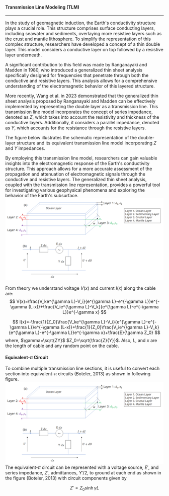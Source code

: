 <!-- 
Author(s): Shibaji Chakraborty, Xueling Shi

Disclaimer:
SCUBAS is under the MIT license found in the root directory LICENSE.md 
Everyone is permitted to copy and distribute verbatim copies of this license 
document.

This version of the MIT Public License incorporates the terms
and conditions of MIT General Public License.
-->
#### Transmission Line Modeling (TLM)
---

In the study of geomagnetic induction, the Earth's conductivity structure plays a crucial role. This structure comprises surface conducting layers, including seawater and sediments, overlaying more resistive layers such as the crust and mantle lithosphere. To simplify the representation of this complex structure, researchers have developed a concept of a thin double layer. This model considers a conductive layer on top followed by a resistive layer underneath.

A significant contribution to this field was made by Ranganayaki and Madden in 1980, who introduced a generalized thin sheet analysis specifically designed for frequencies that penetrate through both the conductive and resistive layers. This analysis allows for a comprehensive understanding of the electromagnetic behavior of this layered structure.

More recently, Wang et al. in 2023 demonstrated that the generalized thin sheet analysis proposed by Ranganayaki and Madden can be effectively implemented by representing the double layer as a transmission line. This transmission line model incorporates the concept of series impedance, denoted as $Z$, which takes into account the resistivity and thickness of the conductive layers. Additionally, it considers a parallel impedance, denoted as $Y$, which accounts for the resistance through the resistive layers.

The figure below illustrates the schematic representation of the double-layer structure and its equivalent transmission line model incorporating $Z$ and $Y$ impedances.

By employing this transmission line model, researchers can gain valuable insights into the electromagnetic response of the Earth's conductivity structure. This approach allows for a more accurate assessment of the propagation and attenuation of electromagnetic signals through the conductive and resistive layers. The generalized thin sheet analysis, coupled with the transmission line representation, provides a powerful tool for investigating various geophysical phenomena and exploring the behavior of the Earth's subsurface. ![Alt text](../figures/Thinsheet-Model.png)


From theory we understand voltage $V(x)$ and current $I(x)$ along the cable are:
$$
V(x)=\frac{V_ke^{\gamma L}-V_i}{e^{\gamma L}-e^{-\gamma L}}e^{-\gamma (L-x)}+\frac{V_ie^{\gamma L}-V_k}{e^{\gamma L}-e^{-\gamma L}}e^{-\gamma x}
$$

$$
I(x)=-\frac{1}{Z_0}\frac{V_ke^{\gamma L}-V_i}{e^{\gamma L}-e^{-\gamma L}}e^{-\gamma (L-x)}+\frac{1}{Z_0}\frac{V_ie^{\gamma L}-V_k}{e^{\gamma L}-e^{-\gamma L}}e^{-\gamma x}+\frac{E}{\gamma Z_0}
$$
where, $\gamma=\sqrt{ZY}$ $Z_0=\sqrt{\frac{Z}{Y}}$. Also, $L$, and $x$ are the length of cable and any random point on the cable.

#### Equivalent-$\pi$ Circuit
To combine multiple transmission line sections, it is useful to convert each section into  equivalent-$\pi$ circuits (Boteler, 2013) as shown in following figure. ![Alt text](../figures/Thinsheet-Model.png)
The equivalent-$\pi$ circuit can be represented with a voltage source, $E'$, and series impedance, $Z'$,  admittances, $Y'/2$, to ground at each end as shown in the figure (Boteler, 2013) with circuit components given by

$$
Z'=Z_0\sinh{\gamma L}
$$